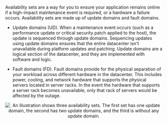 

Availability sets are a way for you to ensure your application remains online if a high-impact maintenance event is required, or a hardware a failure occurs. Availability sets are made up of update domains and fault domains.


- Update domains (UD). When a maintenance event occurs (such as a performance update or critical security patch applied to the host), the update is sequenced through update domains. Sequencing updates using update domains ensures that the entire datacenter isn't unavailable during platform updates and patching. Update domains are a logical section of the datacenter, and they are implemented with software and logic.

- Fault domains (FD). Fault domains provide for the physical separation of your workload across different hardware in the datacenter. This includes power, cooling, and network hardware that supports the physical servers located in server racks. In the event the hardware that supports a server rack becomes unavailable, only that rack of servers would be affected by the outage.

<p style="text-align:center;"><img src="../Linked_Image_Files/AzAvailSets.png" alt="An illustration shows three availability sets. The first set has one update domain, the second has two update domains, and the third is without any update domain."></p>

